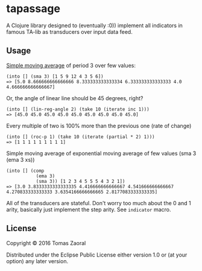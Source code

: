 # tapassage

A Clojure library designed to (eventually :0)) implement all
indicators in famous TA-lib as transducers over input data feed.

## Usage

[Simple moving average](http://www.investopedia.com/terms/s/sma.asp) of period 3 over few values:

    (into [] (sma 3) [1 5 9 12 4 3 5 6])
    => [5.0 8.666666666666666 8.333333333333334 6.333333333333333 4.0 4.666666666666667]

Or, the angle of linear line should be 45 degrees, right?

    (into [] (lin-reg-angle 2) (take 10 (iterate inc 1)))
    => [45.0 45.0 45.0 45.0 45.0 45.0 45.0 45.0 45.0]

Every multiple of two is 100% more than the previous one (rate of change)

    (into [] (roc-p 1) (take 10 (iterate (partial * 2) 1)))
    => [1 1 1 1 1 1 1 1 1]

Simple moving average of exponential moving average of few values (sma 3 (ema 3 xs))

    (into [] (comp
               (ema 3)
               (sma 3)) [1 2 3 4 5 5 5 4 3 2 1])
    => [3.0 3.8333333333333335 4.416666666666667 4.541666666666667 4.270833333333333 3.6354166666666665 2.8177083333333335]

All of the transducers are stateful. Don't worry too much about the
0 and 1 arity, basically just implement the step arity. See `indicator` macro.

## License

Copyright © 2016 Tomas Zaoral

Distributed under the Eclipse Public License either version 1.0 or (at
your option) any later version.
